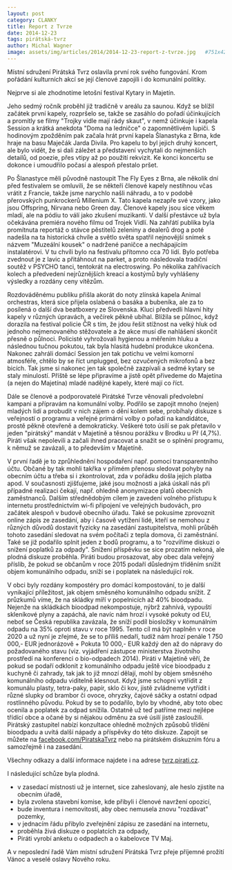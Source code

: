 ```yaml
---
layout: post
category: CLANKY
title: Report z Tvrze
date: 2014-12-23
tags: pirátská-tvrz
author: Michal Wagner
image: assets/img/articles/2014/2014-12-23-report-z-tvrze.jpg   #751x422 pixelu
---
```

Místní sdružení Pirátská Tvrz oslavila první rok svého fungování. Krom pořádání kulturních akcí se její členové zapojili i do komunální politiky.

Nejprve si ale zhodnotíme letošní festival Kytary in Majetín.

Jeho sedmý ročník proběhl již tradičně v areálu za saunou. Když se blížil začátek první kapely, rozpršelo se, takže se zasáhlo do pořadí účinkujících a promítly se filmy "Trojky vidle mají rády skaut", v nemž účinkuje i kapela Session a krátká anekdota "Doma na ledničce" o zapomnětlivém lupiči. S hodinovým zpožděním pak začala hrát první kapela Šlanastyka z Brna, kde hraje na basu Maječák Jarda Divila. Pro kapelu to byl jejich druhý koncert, ale bylo vidět, že si dali záležet a představení vychytali do nejmenších detailů, od poezie, přes vtipy až po použití rekvizit. Ke konci koncertu se dokonce i umoudřilo počasí a alespoň přestalo pršet.

Po Šlanastyce měli původně nastoupit The Fly Eyes z Brna, ale několik dní před festivalem se omluvili, že se někteří členové kapely nestihnou včas vrátit z Francie, takže jsme narychlo našli náhradu, a to v podobě přerovských punkrockerů Millenium X. Tato kapela nezapře své vzory, jako jsou Offspring, Nirvana nebo Green day. Členové kapely jsou sice věkem mladí, ale na pódiu to válí jako zkušení muzikanti. V další přestávce už byla očekávána premiéra nového filmu od Trojek Vidlí. Na zahřátí publika byla promítnuta reportáž o stávce pěstitelů zeleniny a dealerů drog a poté nadešla na ta historická chvíle a světlo světa spatřil nejnovější snímek s názvem "Muzeální kousek" o nadržené paničce a nechápajícím instalatérovi. V tu chvíli bylo na festivalu přítomno cca 70 lidí. Bylo potřeba zvednout je z lavic a přitáhnout na parket, a proto následovala tradiční soutěž v PSYCHO tanci, tentokrát na electroswing. Po několika zahřívacích kolech a předvedení nejrůznějších kreací a kostýmů byly vyhlášeny výsledky a rozdány ceny vítězům.

Rozdováděnému publiku přišla akorát do noty zlínská kapela Animal orchestras, která sice přijela oslabená o basáka a bubeníka, ale za to posílená o další dva beatboxery ze Slovenska. Kluci předvedli hlavní hity kapely v různých úpravách, a večírek pěkně ubíhal. Blížila se půlnoc, když dorazila na festival policie ČR s tím, že jdou řešit stížnost na velký hluk od jednoho nejmenovaného stěžovatele a že akce musí dle nahlášení skončit přesně o půlnoci. Policisté vyhrožovali hygienou a měřením hluku a následnou tučnou pokutou, tak byla hlasitá hudební produkce ukončena. Nakonec zahráli domácí Session jen tak potichu ve velmi komorní atmosféře, chtělo by se říct unplugged, bez ozvučených mikrofonů a bez bicích. Tak jsme si nakonec jen tak společně zazpívali a sedmé kytary se staly minulostí. Příště se lépe připravíme a jistě opět přivedeme do Majetína (a nejen do Majetína) mladé nadějné kapely, které mají co říct. 

Dále se členové a podporovatelé Pirátské Tvrze věnovali předvolební kampani a přípravám na komunální volby. Podřilo se zapojit mnoho (nejen) mladých lidí a probudit v nich zájem o dění kolem sebe, probíhaly diskuze s veřejností o programu a veřejné primární volby o pořadí na kandidátce, prostě pěkně otevřeně a demokraticky. Veškeré toto úsilí se pak přetavilo v jeden "pirátský" mandát v Majetíně  a těsnou porážku v Brodku u Př (4,7%). Piráti však nepolevili a začali ihned pracovat a snažit se o splnění programu, k němuž se zavázali, a to především v Majetíně.

V první řadě je to zprůhlednění hospodaření např. pomocí transparentního účtu. Občané by tak mohli takřka v přímém přenosu sledovat pohyby na obecním účtu a třeba si i zkontrolovat, zda v pořádku došla jejich platba apod. V současnosti zjišťujeme, jaké jsou možnosti a jaká úskalí nás při případné realizaci čekají, např. ohledně anonymizace platů obecních zaměstnanců.  Dalším střednědobým cílem je zavedení volného přístupu k internetu prostřednictvím wi-fi připojení ve veřejných budovách, pro začátek alespoň v budově obecního úřadu. Také se pokusíme zprovoznit online zápis ze zasedání, aby i časově vytížení lidé, kteří se nemohou z různých důvodů dostavit fyzicky na zasedání zastupitelstva, mohli průběh tohoto zasedání sledovat na svém počítači z tepla domova, či zaměstnání. Také se již podařilo splnit jeden z bodů programu, a to "rozvíříme diskuzi o snížení poplatků za odpady". Snížení příspěvku se sice prozatím nekoná, ale plodná diskuze proběhla. Piráti budou prosazovat, aby obec dala veřejný příslib, že pokud se občanům v roce 2015 podaří důsledným tříděním snížit objem komunálního odpadu, sníží se i poplatek na následující rok.

V obci byly rozdány kompostéry pro domácí kompostování, to je další vynikající příležitost, jak objem směsného komunálního odpadu snížit. Z průzkumů víme, že na skládky míří v popelnicích až 40% bioodpadu. Nejenže na skládkách bioodpad nekompostuje, nýbrž zahnívá, vypouští skleníkové plyny a zapáchá, ale navíc nám hrozí i vysoké pokuty od EU, neboť se Česká republika zavázala, že  sníží podíl biosložky v komunálním odpadu na 35% oproti stavu v roce 1995. Tento cíl má být naplněn v roce 2020 a už nyní je zřejmé, že se to příliš nedaří, tudíž nám hrozí penále 1 750 000,- EUR jednorázově + Pokuta 10 000,- EUR každý den až do nápravy do požadovaného stavu (viz. vyjádření zástupce ministerstva životního prostředí na konferenci o bio-odpadech 2014). Piráti v Majetíně věří, že pokud se podaří odklonit z komunálního odpadu ještě více bioodpadu z kuchyně či zahrady, tak jak to již mnozí dělají, mohl by objem směsného komunálního odpadu viditelně klesnout. Když jsme schopni vytřídit z komunálu plasty, tetra-paky, papír, sklo či kov, jistě zvládneme vytřídit i různé slupky od brambor či ovoce, ohryzky, čajové sáčky a ostatní odpad rostlinného původu. Pokud by se to podařilo, bylo by vhodné, aby toto obec ocenila a poplatek za odpad snížila. Ostatně už teď patříme mezi nejlépe třídící obce a očané by si nějakou odměnu za své úsilí jistě zasloužili. Pirátský zastupitel nabízí konzultace ohledně možných způsobů třídění bioodpadu a uvítá  další nápady a příspěvky do této diskuze. Zapojit se můžete na [facebook.com/PiratskaTvrz](https://facebook.com/PiratskaTvrz) nebo na pirátském diskuzním fóru a samozřejmě i na zasedání.

Všechny odkazy a další informace najdete i na adrese [tvrz.pirati.cz](https://tvrz.pirati.cz).

I následující schůze byla plodná.

* v zasedací místnosti už je internet, sice zaheslovaný, ale heslo zjistíte na obecním úřadě,
* byla zvolena stavební komise, kde přibyli i členové navržení opozicí,
* bude inventura i nemovitostí, aby obec nemusela znovu "rozdávat" pozemky, 
* v jednacím řádu přibylo zveřejnění zápisu ze zasedání na internetu,
* proběhla živá diskuze o poplatcích za odpady,
* Piráti vyrobí anketu o odpadech a o kabelovce TV Maj.

A v neposlední řadě Vám místní sdružení Pirátská Tvrz přeje příjemné prožití Vánoc a veselé oslavy Nového roku.

